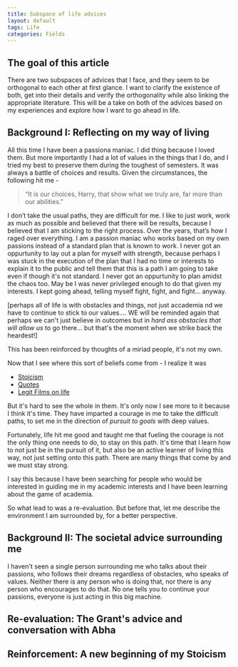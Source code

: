 ```yaml
---
title: Subspace of life advices 
layout: default
tags: Life
categories: Fields
---
```


<!-- <figure>
<iframe width="560" height="315" src="https://www.youtube.com/embed/EFkyxzJtiv4?si=wx0Mz6DRPr6kl4EE" title="YouTube video player" frameborder="0" allow="accelerometer; autoplay; clipboard-write; encrypted-media; gyroscope; picture-in-picture; web-share" referrerpolicy="strict-origin-when-cross-origin" allowfullscreen></iframe>
<figcaption>
	<em>Some early exposure to Stoicism.</em>
</figcaption>
</figure> -->


## The goal of this article 

There are two subspaces of advices  that I face, and they seem to be orthogonal to each other at first glance. I want to clarify the existence of both, get into their details and verify the orthogonality while also linking the appropriate literature. This will be a take on both of the advices based on my experiences and explore how I want to go ahead in life.

## Background I: Reflecting on my way of living

All this time I have been a passiona maniac. I did thing because I loved them. But more importantly I had a lot of values in the things that I do, and I tried my best to preserve them during the toughest of semesters. It was always a battle of choices and results. Given the circumstances, the following hit me -

<blockquote>
“It is our choices, Harry, that show what we truly are, far more than our abilities.”
</blockquote>

 I don’t take the usual paths, they are difficult for me. I like to just work, work as much as possible and believed that there will be results, because I believed that I am sticking to the right process. Over the years, that’s how I raged over everything. I am a passion maniac who works based on my own passions instead of a standard plan that is known to work. I never got an oppurtunity to lay out a plan for myself with strength, because perhaps I was stuck in the execution of the plan that I had no time or interests to explain it to the public and tell them that this is a path I am going to take even if though it's not standard. I never got an oppurtunity to plan amidst the chaos too. May be I was never privileged enough to do that given my interests. I kept going ahead, telling myself fight, fight, and fight… anyway.
 
 [perhaps all of life is with obstacles and things, not just accademia nd we have to continue to stick to our values.... WE will be reminded again that perhaps we can't just believe in outcomes but in _hard ass obstacles that will allow us_ to go there... but that's the moment when  we strike back the heardest!]

This has been reinforced by thoughts of a miriad people, it's not my own. 

Now that I see where this sort of beliefs come from - I realize it was 

- [Stoicism](https://www.youtube.com/watch?v=EFkyxzJtiv4&t=35s&pp=ygUIc3RvaWNpc20%3D)
- [Quotes](https://www.goodreads.com/quotes/876-to-be-yourself-in-a-world-that-is-constantly-trying)
- [Legit Films on life](https://www.youtube.com/watch?v=HLMfhaRPHiU&list=PLWIyb5X-VPGH7yWt1oe0M961D1xXRBfiv)

But it's hard to see the whole in them. It's only now I see more to it because I think it's time. They have imparted a courage in me to take the difficult paths, to set me in the direction of _pursuit to goals_ with deep values. 


Fortunately, life hit me good and taught me that fueling the courage is not the only thing one needs to do, to stay on this path. It's time that I learn how to not just be in the pursuit of it, but also be an active learner of living this way, not just setting onto this path. There are many things that come by and we must stay strong.

I say this because I have been searching for people who would be interested in guiding me in my academic interests and I have been learning about the game of academia.


So what lead to was a re-evaluation. But before that, let me describe the environment I am surrounded by, for a better perspective.


## Background II: The societal advice surrounding me

I haven't seen a single person surrounding me who talks about their passions, who follows their dreams regardless of obstacles, who speaks of values. Neither there is any person who is doing that, nor there is any person who encourages to do that. No one tells you to continue your passions, everyone is just acting in this big machine. 


## Re-evaluation: The Grant's advice and conversation with Abha


## Reinforcement: A new beginning of my Stoicism









